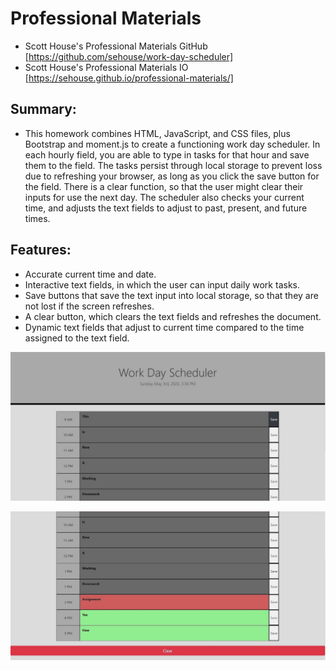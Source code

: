 # Professional Materials

- Scott House's Professional Materials GitHub [https://github.com/sehouse/work-day-scheduler]
- Scott House's Professional Materials IO [https://sehouse.github.io/professional-materials/]

## Summary:

- This homework combines HTML, JavaScript, and CSS files, plus Bootstrap and moment.js to create a functioning work day scheduler. In each hourly field, you are able to type in tasks for that hour and save them to the field. The tasks persist through local storage to prevent loss due to refreshing your browser, as long as you click the save button for the field. There is a clear function, so that the user might clear their inputs for use the next day. The scheduler also checks your current time, and adjusts the text fields to adjust to past, present, and future times.

## Features:

- Accurate current time and date.
- Interactive text fields, in which the user can input daily work tasks.
- Save buttons that save the text input into local storage, so that they are not lost if the screen refreshes.
- A clear button, which clears the text fields and refreshes the document.
- Dynamic text fields that adjust to current time compared to the time assigned to the text field.

<img src="https://github.com/sehouse/work-day-scheduler/blob/master/assets/scott-house-work-day-scheduler-top.jpg?raw=true"
     alt="Scott House Work Day Scheduler Top"
     style="float: center" />

<img src="https://github.com/sehouse/work-day-scheduler/blob/master/assets/scott-house-work-day-scheduler-bottom.jpg?raw=true"
     alt="Scott House Work Day Scheduler Bottom"
     style="float: center" />
